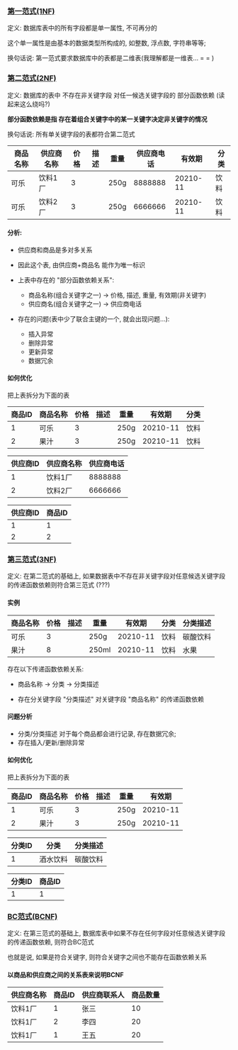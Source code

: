 ### [第一范式(1NF)](https://www.imooc.com/video/1915)

定义: 数据库表中的所有字段都是单一属性, 不可再分的

这个单一属性是由基本的数据类型所构成的, 如整数, 浮点数, 字符串等等;

换句话说: 第一范式要求数据库中的表都是二维表(我理解都是一维表...  = = )

### [第二范式(2NF)](https://www.imooc.com/video/1916)

定义: 数据库的表中 不存在非关键字段 对任一候选关键字段的 部分函数依赖
(读起来这么绕吗?)

**部分函数依赖是指 存在着组合关键字中的某一关键字决定非关键字的情况**

换句话说: 所有单关键字段的表都符合第二范式

商品名称|供应商名称|价格|描述|重量|供应商电话|有效期   |分类
--------|----------|----|----|----|----------|---------|--------
可乐    | 饮料1厂  | 3  |    |250g|8888888   | 20210-11|饮料
可乐    | 饮料2厂  | 3  |    |250g|6666666   | 20210-11|饮料

#### 分析:

+ 供应商和商品是多对多关系
+ 因此这个表, 由供应商+商品名 能作为唯一标识

+ 上表中存在的 "部分函数依赖关系":
    + 商品名称(组合关键字之一) -> 价格, 描述, 重量, 有效期(非关键字)
    + 供应商名(组合关键字之一) -> 供应商电话

+ 存在的问题(表中少了联合主键的一个, 就会出现问题...):
    + 插入异常
    + 删除异常
    + 更新异常
    + 数据冗余

#### 如何优化

把上表拆分为下面的表

商品ID|商品名称|价格|描述|重量|有效期   |分类
------|--------|----|----|----|---------|-------
1     |可乐    | 3  |    |250g| 20210-11|饮料
2     |果汁    | 3  |    |250g| 20210-11|饮料

供应商ID|供应商名称|供应商电话
--------|----------|----------
1       | 饮料1厂  |8888888
2       | 饮料2厂  |6666666

供应商ID|商品ID
--------|-------
1       | 1
2       | 2


### [第三范式(3NF)](https://www.imooc.com/video/1917)

定义: 在第二范式的基础上, 如果数据表中不存在非关键字段对任意候选关键字段的传递函数依赖则符合第三范式
(???)


#### 实例

商品名称|价格|描述|重量 |有效期  |分类|分类描述
--------|----|----|-----|--------|----|---------
可乐    | 3  |    |250g |20210-11|饮料|碳酸饮料
果汁    | 8  |    |250ml|20210-11|饮料|水果


存在以下传递函数依赖关系:

+ 商品名称 -> 分类 -> 分类描述

+ 存在分关键字段 "分类描述" 对关键字段 "商品名称" 的传递函数依赖

#### 问题分析

+ 分类/分类描述 对于每个商品都会进行记录, 存在数据冗余;
+ 存在插入/更新/删除异常

#### 如何优化

把上表拆分为下面的表

商品ID|商品名称|价格|描述|重量|有效期
------|--------|----|----|----|---------
1     |可乐    | 3  |    |250g| 20210-11
2     |果汁    | 3  |    |250g| 20210-11

分类ID|分类     |分类描述
------|---------|----------
1     |酒水饮料 |碳酸饮料

分类ID|商品ID
------|--------
1     |1


### [BC范式(BCNF)](https://www.imooc.com/video/1918)

定义: 在第三范式的基础上, 数据库表中如果不存在任何字段对任意候选关键字段的传递函数依赖, 则符合BC范式

也就是说, 如果是符合关键字, 则符合关键字之间也不能存在函数依赖关系

#### 以商品和供应商之间的关系表来说明BCNF

供应商名称|商品ID|供应商联系人|商品数量
----------|------|------------|--------
饮料1厂   |1     |张三        |10
饮料1厂   |2     |李四        |20
饮料1厂   |1     |王五        |20



